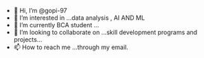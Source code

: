- 👋 Hi, I’m @gopi-97
- 👀 I’m interested in ...data analysis , AI AND ML
- 🌱 I’m currently BCA student ...
- 💞️ I’m looking to collaborate on ...skill development programs and projects...
- 📫 How to reach me ...through my email.

<!---
gopi-97/gopi-97 is a ✨ special ✨ repository because its `README.md` (this file) appears on your GitHub profile.
You can click the Preview link to take a look at your changes.
--->
